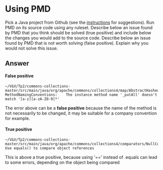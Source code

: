# Using PMD

Pick a Java project from Github (see the [instructions](../sujet.md) for suggestions). Run PMD on its source code using any ruleset. Describe below an issue found by PMD that you think should be solved (true positive) and include below the changes you would add to the source code. Describe below an issue found by PMD that is not worth solving (false positive). Explain why you would not solve this issue.

## Answer
#### False positive
```
~/V&V/Tp2/commons-collections-master/src/main/java/org/apache/commons/collections4/map/AbstractHashedMap.java:316:	MethodNamingConventions:	The instance method name '_putAll' doesn't match '[a-z][a-zA-Z0-9]*'
```

The error above can be a **false positive** because the name of the method is not necessarily to be changed, it may be suitable for a company convention for example.

#### True positive
```
~/V&V/Tp2/commons-collections-master/src/main/java/org/apache/commons/collections4/comparators/NullComparator.java:133:CompareObjectsWithEquals:     	Use equals() to compare object references
```

This is above a true positive, because using '==' instead of .equals can lead to some errors, depending on the object being compared

